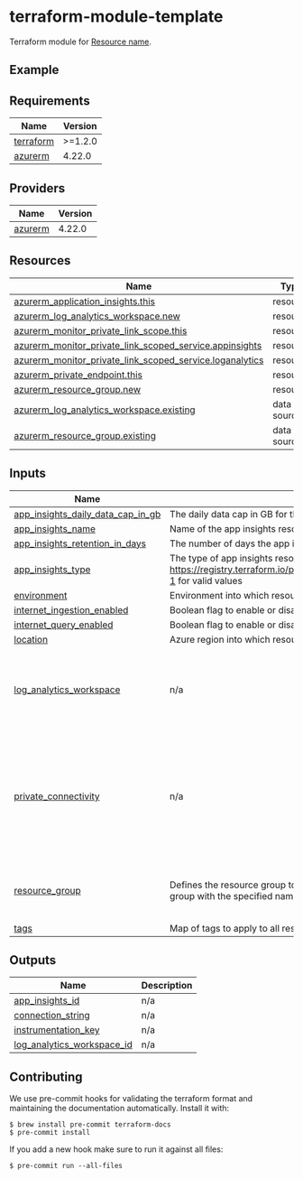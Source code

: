 # terraform-module-template


<!-- TODO fill in resource name in link to product documentation -->
Terraform module for [Resource name](https://example.com).

## Example

<!-- todo update module name
```hcl
module "todo_resource_name" {
  source = "git@github.com:hmcts/terraform-module-postgresql-flexible?ref=master"
  ...
}

```

<!-- BEGIN_TF_DOCS -->
## Requirements

| Name | Version |
|------|---------|
| <a name="requirement_terraform"></a> [terraform](#requirement\_terraform) | >=1.2.0 |
| <a name="requirement_azurerm"></a> [azurerm](#requirement\_azurerm) | 4.22.0 |

## Providers

| Name | Version |
|------|---------|
| <a name="provider_azurerm"></a> [azurerm](#provider\_azurerm) | 4.22.0 |

## Resources

| Name | Type |
|------|------|
| [azurerm_application_insights.this](https://registry.terraform.io/providers/hashicorp/azurerm/4.22.0/docs/resources/application_insights) | resource |
| [azurerm_log_analytics_workspace.new](https://registry.terraform.io/providers/hashicorp/azurerm/4.22.0/docs/resources/log_analytics_workspace) | resource |
| [azurerm_monitor_private_link_scope.this](https://registry.terraform.io/providers/hashicorp/azurerm/4.22.0/docs/resources/monitor_private_link_scope) | resource |
| [azurerm_monitor_private_link_scoped_service.appinsights](https://registry.terraform.io/providers/hashicorp/azurerm/4.22.0/docs/resources/monitor_private_link_scoped_service) | resource |
| [azurerm_monitor_private_link_scoped_service.loganalytics](https://registry.terraform.io/providers/hashicorp/azurerm/4.22.0/docs/resources/monitor_private_link_scoped_service) | resource |
| [azurerm_private_endpoint.this](https://registry.terraform.io/providers/hashicorp/azurerm/4.22.0/docs/resources/private_endpoint) | resource |
| [azurerm_resource_group.new](https://registry.terraform.io/providers/hashicorp/azurerm/4.22.0/docs/resources/resource_group) | resource |
| [azurerm_log_analytics_workspace.existing](https://registry.terraform.io/providers/hashicorp/azurerm/4.22.0/docs/data-sources/log_analytics_workspace) | data source |
| [azurerm_resource_group.existing](https://registry.terraform.io/providers/hashicorp/azurerm/4.22.0/docs/data-sources/resource_group) | data source |

## Inputs

| Name | Description | Type | Default | Required |
|------|-------------|------|---------|:--------:|
| <a name="input_app_insights_daily_data_cap_in_gb"></a> [app\_insights\_daily\_data\_cap\_in\_gb](#input\_app\_insights\_daily\_data\_cap\_in\_gb) | The daily data cap in GB for the app insights resource. | `number` | `50` | no |
| <a name="input_app_insights_name"></a> [app\_insights\_name](#input\_app\_insights\_name) | Name of the app insights resource. | `string` | n/a | yes |
| <a name="input_app_insights_retention_in_days"></a> [app\_insights\_retention\_in\_days](#input\_app\_insights\_retention\_in\_days) | The number of days the app insights resource should retain data for. | `number` | `30` | no |
| <a name="input_app_insights_type"></a> [app\_insights\_type](#input\_app\_insights\_type) | The type of app insights resource. See https://registry.terraform.io/providers/hashicorp/azurerm/latest/docs/resources/application_insights#application_type-1 for valid values | `string` | `"other"` | no |
| <a name="input_environment"></a> [environment](#input\_environment) | Environment into which resources are deployed. | `string` | n/a | yes |
| <a name="input_internet_ingestion_enabled"></a> [internet\_ingestion\_enabled](#input\_internet\_ingestion\_enabled) | Boolean flag to enable or disable internet ingestion for the app insights resource. | `bool` | `false` | no |
| <a name="input_internet_query_enabled"></a> [internet\_query\_enabled](#input\_internet\_query\_enabled) | Boolean flag to enable or disable internet query for the app insights resource. | `bool` | `false` | no |
| <a name="input_location"></a> [location](#input\_location) | Azure region into which resources are deployed. | `string` | `"uksouth"` | no |
| <a name="input_log_analytics_workspace"></a> [log\_analytics\_workspace](#input\_log\_analytics\_workspace) | n/a | <pre>object({<br/>    name              = string<br/>    sku               = optional(string, "PerGB2018")<br/>    retention_in_days = optional(number, 30)<br/>    daily_quota_gb    = optional(number, 50)<br/>  })</pre> | `null` | no |
| <a name="input_private_connectivity"></a> [private\_connectivity](#input\_private\_connectivity) | n/a | <pre>object({<br/>    subnet_id      = string<br/>    scope_name     = optional(string)<br/>    scope_rg_name  = optional(string)<br/>    existing_scope = optional(bool, false)<br/>    ingestion_mode = optional(string, "Open")<br/>    query_mode     = optional(string, "Open")<br/>    dns_zone_ids   = optional(list(string), [])<br/>  })</pre> | `null` | no |
| <a name="input_resource_group"></a> [resource\_group](#input\_resource\_group) | Defines the resource group to deploy resources into. If `existing` is set to true, the module will use the existing resource group with the specified name. | <pre>object({<br/>    name     = string<br/>    existing = optional(bool, false)<br/>  })</pre> | n/a | yes |
| <a name="input_tags"></a> [tags](#input\_tags) | Map of tags to apply to all resources. | `map(string)` | `{}` | no |

## Outputs

| Name | Description |
|------|-------------|
| <a name="output_app_insights_id"></a> [app\_insights\_id](#output\_app\_insights\_id) | n/a |
| <a name="output_connection_string"></a> [connection\_string](#output\_connection\_string) | n/a |
| <a name="output_instrumentation_key"></a> [instrumentation\_key](#output\_instrumentation\_key) | n/a |
| <a name="output_log_analytics_workspace_id"></a> [log\_analytics\_workspace\_id](#output\_log\_analytics\_workspace\_id) | n/a |
<!-- END_TF_DOCS -->

## Contributing

We use pre-commit hooks for validating the terraform format and maintaining the documentation automatically.
Install it with:

```shell
$ brew install pre-commit terraform-docs
$ pre-commit install
```

If you add a new hook make sure to run it against all files:
```shell
$ pre-commit run --all-files
```
